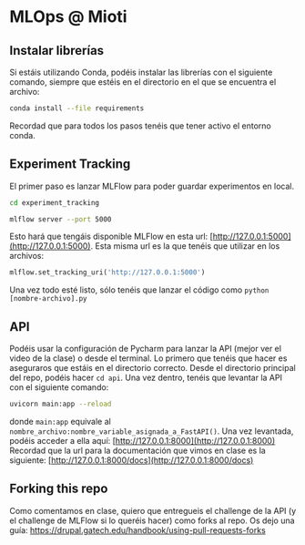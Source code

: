 # MLOps @ Mioti

## Instalar librerías
Si estáis utilizando Conda, podéis instalar las librerías con el siguiente comando, siempre que estéis en el directorio en el que se encuentra el archivo:

```bash
conda install --file requirements
```

Recordad que para todos los pasos tenéis que tener activo el entorno conda.

## Experiment Tracking
El primer paso es lanzar MLFlow para poder guardar experimentos en local.

```bash
cd experiment_tracking

mlflow server --port 5000
```

Esto hará que tengáis disponible MLFlow en esta url: [http://127.0.0.1:5000](http://127.0.0.1:5000). Esta misma url es la que tenéis que utilizar en los archivos:

```python
mlflow.set_tracking_uri('http://127.0.0.1:5000')
```

Una vez todo esté listo, sólo tenéis que lanzar el código como `python [nombre-archivo].py`

## API
Podéis usar la configuración de Pycharm para lanzar la API (mejor ver el video de la clase) o desde el terminal.
Lo primero que tenéis que hacer es aseguraros que estáis en el directorio correcto. Desde el directorio principal del repo, podéis hacer `cd api`.
Una vez dentro, tenéis que levantar la API con el siguiente comando:

```bash
uvicorn main:app --reload
```

donde ```main:app``` equivale al `nombre_archivo:nombre_variable_asignada_a_FastAPI()`. Una vez levantada, podéis acceder a ella aquí: [http://127.0.0.1:8000](http://127.0.0.1:8000)
Recordad que la url para la documentación que vimos en clase es la siguiente: [http://127.0.0.1:8000/docs](http://127.0.0.1:8000/docs)

## Forking this repo
Como comentamos en clase, quiero que entregueis el challenge de la API (y el challenge de MLFlow si lo queréis hacer) como forks al repo.
Os dejo una guía: https://drupal.gatech.edu/handbook/using-pull-requests-forks